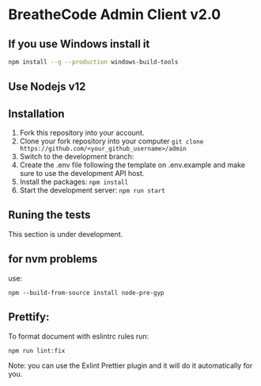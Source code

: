 # BreatheCode Admin Client v2.0

## If you use Windows install it

```bash
npm install --g --production windows-build-tools
```

## Use Nodejs v12

## Installation

1. Fork this repository into your account.
2. Clone your fork repository into your computer `git clone https://github.com/<your_github_username>/admin`
3. Switch to the development branch:
4. Create the .env file following the template on .env.example and make sure to use the development API host.
5. Install the packages: `npm install`
6. Start the development server: `npm run start`

## Runing the tests

This section is under development.


## for nvm problems 
use:
```
npm --build-from-source install node-pre-gyp
```


## Prettify:

To format document with eslintrc rules run:
```bash
npm run lint:fix
```

Note: you can use the Exlint Prettier plugin and it will do it automatically for you.
